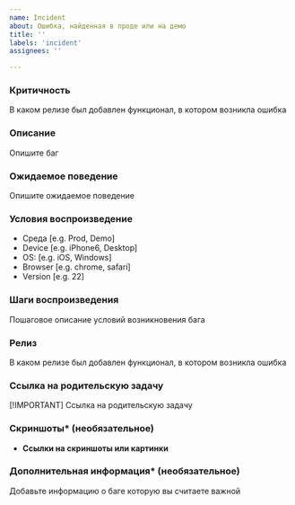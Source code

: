 ```yaml
---
name: Incident
about: Ошибка, найденная в проде или на демо
title: ''
labels: 'incident'
assignees: ''

---
```


### Критичность
В каком релизе был добавлен функционал, в котором возникла ошибка

### Описание
Опишите баг

### Ожидаемое поведение
Опишите ожидаемое поведение

### Условия воспроизведение
- Среда [e.g. Prod, Demo]
- Device [e.g. iPhone6, Desktop]
- OS: [e.g. iOS, Windows]
- Browser [e.g. chrome, safari]
- Version [e.g. 22]

### Шаги воспроизведения
Пошаговое описание условий возникновения бага

### Релиз
В каком релизе был добавлен функционал, в котором возникла ошибка

### Ссылка на родительскую задачу
[!IMPORTANT] Ссылка на родительскую задачу

### Скриншоты* (необязательное)
- **Ссылки на скриншоты или картинки**

### Дополнительная информация* (необязательное)
Добавьте информацию о баге которую вы считаете важной
